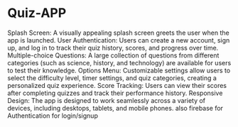 # Quiz-APP
Splash Screen: A visually appealing splash screen greets the user when the app is launched.
User Authentication: Users can create a new account, sign up, and log in to track their quiz history, scores, and progress over time.
Multiple-choice Questions: A large collection of questions from different categories (such as science, history, and technology) are available for users to test their knowledge.
Options Menu: Customizable settings allow users to select the difficulty level, timer settings, and quiz categories, creating a personalized quiz experience.
Score Tracking: Users can view their scores after completing quizzes and track their performance history.
Responsive Design: The app is designed to work seamlessly across a variety of devices, including desktops, tablets, and mobile phones.
also firebase for Authentication for login/signup

